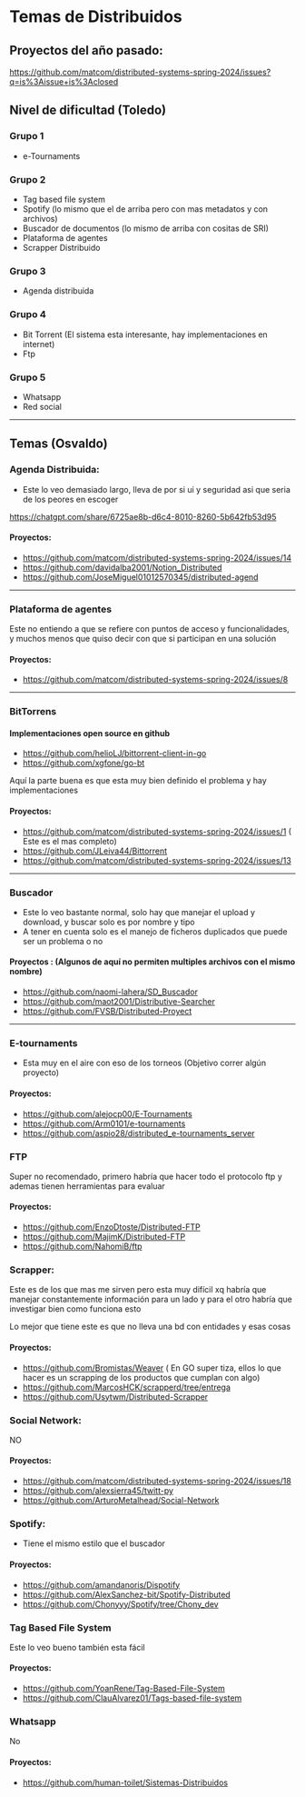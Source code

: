 # Temas de Distribuidos

## Proyectos del año pasado:

https://github.com/matcom/distributed-systems-spring-2024/issues?q=is%3Aissue+is%3Aclosed

## Nivel de dificultad (Toledo)

### Grupo 1

- e-Tournaments

### Grupo 2

- Tag based file system
- Spotify (lo mismo que el de arriba pero con mas metadatos y con archivos)
- Buscador de documentos (lo mismo de arriba con cositas de SRI)
- Plataforma de agentes
- Scrapper Distribuido

### Grupo 3

- Agenda distribuida

### Grupo 4

- Bit Torrent (El sistema esta interesante, hay implementaciones en internet)
- Ftp

### Grupo 5

- Whatsapp
- Red social

---

## Temas (Osvaldo)

### Agenda Distribuida:

- Este lo veo demasiado largo, lleva de por si ui y seguridad asi que seria de los peores en escoger

https://chatgpt.com/share/6725ae8b-d6c4-8010-8260-5b642fb53d95

#### Proyectos:

- https://github.com/matcom/distributed-systems-spring-2024/issues/14
- https://github.com/davidalba2001/Notion_Distributed
- https://github.com/JoseMiguel01012570345/distributed-agend

---

### Plataforma de agentes

Este no entiendo a que se refiere con puntos de acceso y funcionalidades, y muchos menos que quiso decir con que si participan en una solución

#### Proyectos:

- https://github.com/matcom/distributed-systems-spring-2024/issues/8

---

### BitTorrens

#### Implementaciones open source en github

- https://github.com/helioLJ/bittorrent-client-in-go
- https://github.com/xgfone/go-bt

Aquí la parte buena es que esta muy bien definido el problema y hay implementaciones

#### Proyectos:

- https://github.com/matcom/distributed-systems-spring-2024/issues/1 ( Este es el mas completo)
- https://github.com/JLeiva44/Bittorrent
- https://github.com/matcom/distributed-systems-spring-2024/issues/13

---

### Buscador

- Este lo veo bastante normal, solo hay que manejar el upload y download, y buscar solo es por nombre y tipo
- A tener en cuenta solo es el manejo de ficheros duplicados que puede ser un problema o no

#### Proyectos : (Algunos de aquí no permiten multiples archivos con el mismo nombre)

- https://github.com/naomi-lahera/SD_Buscador
- https://github.com/maot2001/Distributive-Searcher
- https://github.com/FVSB/Distributed-Proyect

---

### E-tournaments

- Esta muy en el aire con eso de los torneos (Objetivo correr algún proyecto)

#### Proyectos:

- https://github.com/alejocp00/E-Tournaments
- https://github.com/Arm0101/e-tournaments
- https://github.com/aspio28/distributed_e-tournaments_server

### FTP

Super no recomendado, primero habría que hacer todo el protocolo ftp y ademas tienen herramientas para evaluar

#### Proyectos:

- https://github.com/EnzoDtoste/Distributed-FTP
- https://github.com/MajimK/Distributed-FTP
- https://github.com/NahomiB/ftp

### Scrapper:

Este es de los que mas me sirven pero esta muy difícil xq habría que manejar constantemente información para un lado y para el otro habría que investigar bien como funciona esto

Lo mejor que tiene este es que no lleva una bd con entidades y esas cosas

#### Proyectos:

- https://github.com/Bromistas/Weaver ( En GO super tiza, ellos lo que hacer es un scrapping de los productos que cumplan con algo)
- https://github.com/MarcosHCK/scrapperd/tree/entrega
- https://github.com/Usytwm/Distributed-Scrapper

### Social Network:

NO

#### Proyectos:

- https://github.com/matcom/distributed-systems-spring-2024/issues/18
- https://github.com/alexsierra45/twitt-py
- https://github.com/ArturoMetalhead/Social-Network

### Spotify:

- Tiene el mismo estilo que el buscador

#### Proyectos:

- https://github.com/amandanoris/Dispotify
- https://github.com/AlexSanchez-bit/Spotify-Distributed
- https://github.com/Chonyyy/Spotify/tree/Chony_dev

### Tag Based File System

Este lo veo bueno también esta fácil

#### Proyectos:

- https://github.com/YoanRene/Tag-Based-File-System
- https://github.com/ClauAlvarez01/Tags-based-file-system

### Whatsapp

No

#### Proyectos:
- https://github.com/human-toilet/Sistemas-Distribuidos

